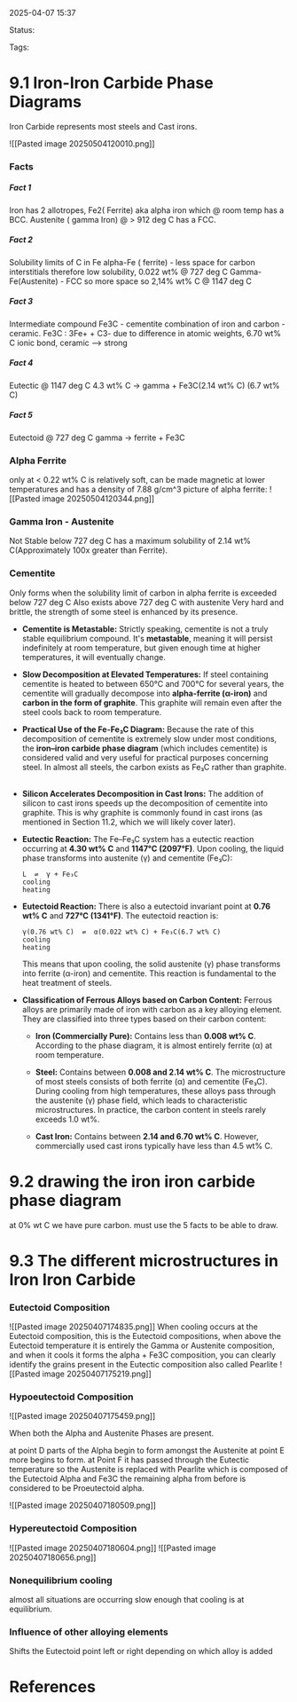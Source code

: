 2025-04-07 15:37

Status:

Tags:

# 9.1 Iron-Iron Carbide Phase Diagrams

Iron Carbide represents most steels and Cast irons.

![[Pasted image 20250504120010.png]]

### Facts
##### Fact 1
Iron has 2 allotropes, Fe2( Ferrite) aka alpha iron which @ room temp has a BCC.
	Austenite ( gamma Iron) @ > 912 deg C has a FCC.
##### Fact 2
Solubility limits of C in Fe
	alpha-Fe ( ferrite) - less space for carbon interstitials therefore low solubility, 0.022 wt% @ 727 deg C
	Gamma-Fe(Austenite) - FCC so more space so 2,14% wt% C @ 1147 deg C 
##### Fact 3
Intermediate compound
Fe3C - cementite
	combination of iron and carbon - ceramic.
	Fe3C : 3Fe+ + C3-
	due to difference in atomic weights, 6.70 wt% C
	ionic bond, ceramic --> strong
##### Fact 4
Eutectic @ 1147 deg C
4.3 wt% C -> gamma + Fe3C(2.14 wt% C) (6.7 wt% C)

##### Fact 5
Eutectoid @ 727 deg C
gamma -> ferrite + Fe3C


### Alpha Ferrite
only at < 0.22 wt% C
is relatively soft, can be made magnetic at lower temperatures and has a density of 7.88 g/cm^3
picture of alpha ferrite:
![[Pasted image 20250504120344.png]]

### Gamma Iron - Austenite
Not Stable below 727 deg C
has a maximum solubility of 2.14 wt% C(Approximately 100x greater than Ferrite).

### Cementite
Only forms when the solubility limit of carbon in alpha ferrite is exceeded below 727 deg C
Also exists above 727 deg C with austenite
Very hard and brittle, the strength of some steel is enhanced by its presence.

- **Cementite is Metastable:** Strictly speaking, cementite is not a truly stable equilibrium compound. It's **metastable**, meaning it will persist indefinitely at room temperature, but given enough time at higher temperatures, it will eventually change.  
    
- **Slow Decomposition at Elevated Temperatures:** If steel containing cementite is heated to between 650°C and 700°C for several years, the cementite will gradually decompose into **alpha-ferrite (α-iron)** and **carbon in the form of graphite**. This graphite will remain even after the steel cools back to room temperature.  
    
- **Practical Use of the Fe-Fe₃C Diagram:** Because the rate of this decomposition of cementite is extremely slow under most conditions, the **iron–iron carbide phase diagram** (which includes cementite) is considered valid and very useful for practical purposes concerning steel. In almost all steels, the carbon exists as Fe₃C rather than graphite.  
    
- **Silicon Accelerates Decomposition in Cast Irons:** The addition of silicon to cast irons speeds up the decomposition of cementite into graphite. This is why graphite is commonly found in cast irons (as mentioned in Section 11.2, which we will likely cover later).  

- **Eutectic Reaction:** The Fe–Fe₃C system has a eutectic reaction occurring at **4.30 wt% C** and **1147°C (2097°F)**. Upon cooling, the liquid phase transforms into austenite (γ) and cementite (Fe₃C):
    
    ```
    L  ⇌  γ + Fe₃C
    cooling
    heating
    ```
    
- **Eutectoid Reaction:** There is also a eutectoid invariant point at **0.76 wt% C** and **727°C (1341°F)**. The eutectoid reaction is:  
    
    ```
    γ(0.76 wt% C)  ⇌  α(0.022 wt% C) + Fe₃C(6.7 wt% C)
    cooling
    heating
    ```
    
    This means that upon cooling, the solid austenite (γ) phase transforms into ferrite (α-iron) and cementite. This reaction is fundamental to the heat treatment of steels.
    
- **Classification of Ferrous Alloys based on Carbon Content:** Ferrous alloys are primarily made of iron with carbon as a key alloying element. They are classified into three types based on their carbon content:  
    
    - **Iron (Commercially Pure):** Contains less than **0.008 wt% C**. According to the phase diagram, it is almost entirely ferrite (α) at room temperature.  
        
    - **Steel:** Contains between **0.008 and 2.14 wt% C**. The microstructure of most steels consists of both ferrite (α) and cementite (Fe₃C). During cooling from high temperatures, these alloys pass through the austenite (γ) phase field, which leads to characteristic microstructures. In practice, the carbon content in steels rarely exceeds 1.0 wt%.  
        
    - **Cast Iron:** Contains between **2.14 and 6.70 wt% C**. However, commercially used cast irons typically have less than 4.5 wt% C.




# 9.2 drawing the iron iron carbide phase diagram
at 0% wt C we have pure carbon. must use the 5 facts to be able to draw.


# 9.3 The different microstructures in Iron Iron Carbide
### Eutectoid Composition
![[Pasted image 20250407174835.png]]
 When cooling occurs at the Eutectoid composition, this is the Eutectoid compositions, when above the Eutectoid temperature it is entirely the Gamma or Austenite composition, and when it cools it forms the alpha + Fe3C composition, you can clearly identify the grains present in the Eutectic composition also called Pearlite
![[Pasted image 20250407175219.png]]

### Hypoeutectoid Composition
![[Pasted image 20250407175459.png]]

When both the Alpha and Austenite Phases are present. 

at point D parts of the Alpha begin to form amongst the Austenite
at point E more begins to form.
at Point F it has passed through the Eutectic temperature so the Austenite is replaced with Pearlite which is composed of the Eutectoid Alpha and Fe3C
the remaining alpha from before is considered to be Proeutectoid alpha.

![[Pasted image 20250407180509.png]]


### Hypereutectoid Composition
![[Pasted image 20250407180604.png]]
![[Pasted image 20250407180656.png]]



### Nonequilibrium cooling
almost all situations are occurring slow enough that cooling is at equilibrium.

### Influence of other alloying elements
Shifts the Eutectoid point left or right depending on which alloy is added

# References
